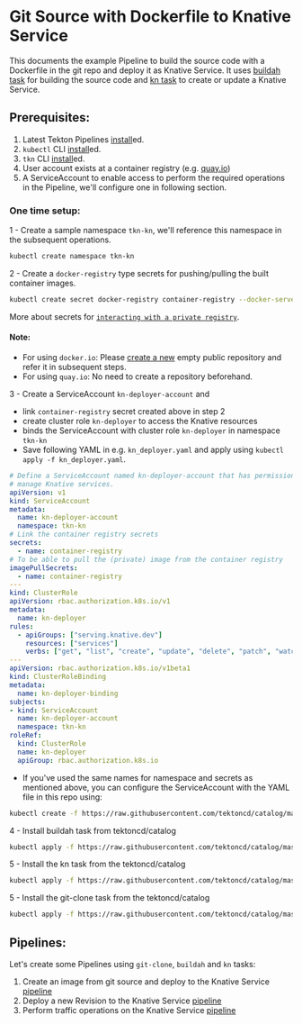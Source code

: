 # Git Source with Dockerfile to Knative Service

This documents the example Pipeline to build the source code with a Dockerfile in
the git repo and deploy it as Knative Service.
It uses [buildah task](../../buildah/README.md) for building the source code and
[kn task](../README.md) to create or update a Knative Service.

## Prerequisites:

1. Latest Tekton Pipelines [install](https://github.com/tektoncd/pipeline/blob/master/docs/install.md)ed.
2. `kubectl` CLI [install](https://kubernetes.io/docs/tasks/tools/install-kubectl/)ed.
3. `tkn` CLI [install](https://github.com/tektoncd/cli#installing-tkn)ed.
4. User account exists at a container registry (e.g. [quay.io](https://quay.io))
5. A ServiceAccount to enable access to perform the required operations in the Pipeline,
   we'll configure one in following section.

### One time setup:

1 - Create a sample namespace `tkn-kn`, we'll reference this namespace in the subsequent operations.
```bash
kubectl create namespace tkn-kn
```

2 - Create a `docker-registry` type secrets for pushing/pulling the built container images.
```bash
kubectl create secret docker-registry container-registry --docker-server=<DOCKER-REGISTRY> --docker-username=<USERNAME> --docker-password=<PASSWORD> --docker-email=<EMAIL>
```
More about secrets for [`interacting with a private registry`](https://kubernetes.io/docs/tasks/configure-pod-container/pull-image-private-registry/).

#### Note:
- For using `docker.io`: Please [create a new](https://hub.docker.com/repository/create) empty public repository and refer it in subsequent steps.
- For using `quay.io`: No need to create a repository beforehand.

3 - Create a ServiceAccount `kn-deployer-account` and
 - link `container-registry` secret created above in step 2
 - create cluster role `kn-deployer` to access the Knative resources
 - binds the ServiceAccount with cluster role `kn-deployer` in namespace `tkn-kn`
 - Save following YAML in e.g. `kn_deployer.yaml` and apply using `kubectl apply -f kn_deployer.yaml`.

```yaml
# Define a ServiceAccount named kn-deployer-account that has permission to
# manage Knative services.
apiVersion: v1
kind: ServiceAccount
metadata:
  name: kn-deployer-account
  namespace: tkn-kn
# Link the container registry secrets
secrets:
  - name: container-registry
# To be able to pull the (private) image from the container registry
imagePullSecrets:
  - name: container-registry
---
kind: ClusterRole
apiVersion: rbac.authorization.k8s.io/v1
metadata:
  name: kn-deployer
rules:
  - apiGroups: ["serving.knative.dev"]
    resources: ["services"]
    verbs: ["get", "list", "create", "update", "delete", "patch", "watch"]
---
apiVersion: rbac.authorization.k8s.io/v1beta1
kind: ClusterRoleBinding
metadata:
  name: kn-deployer-binding
subjects:
- kind: ServiceAccount
  name: kn-deployer-account
  namespace: tkn-kn
roleRef:
  kind: ClusterRole
  name: kn-deployer
  apiGroup: rbac.authorization.k8s.io
```

  - If you've used the same names for namespace and secrets as mentioned above, you can configure the ServiceAccount with the YAML file in this repo using:
```bash
kubectl create -f https://raw.githubusercontent.com/tektoncd/catalog/master/kn/knative-dockerfile-deploy/kn_deployer.yaml
```

4 - Install buildah task from tektoncd/catalog
```bash
kubectl apply -f https://raw.githubusercontent.com/tektoncd/catalog/master/buildah/buildah.yaml
```

5 - Install the kn task from the tektoncd/catalog
```bash
kubectl apply -f https://raw.githubusercontent.com/tektoncd/catalog/master/kn/kn.yaml
```

5 - Install the git-clone task from the tektoncd/catalog
```bash
kubectl apply -f https://raw.githubusercontent.com/tektoncd/catalog/master/git/git-clone.yaml
```

## Pipelines:

Let's create some Pipelines using `git-clone`, `buildah` and `kn` tasks:
1. Create an image from git source and deploy to the Knative Service [pipeline](./build_deploy/README.md)
2. Deploy a new Revision to the Knative Service [pipeline](./service_update/README.md)
3. Perform traffic operations on the Knative Service [pipeline](./service_traffic/README.md)
